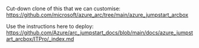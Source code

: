 Cut-down clone of this that we can customise:
https://github.com/microsoft/azure_arc/tree/main/azure_jumpstart_arcbox

Use the instructions here to deploy:
https://github.com/Azure/arc_jumpstart_docs/blob/main/docs/azure_jumpstart_arcbox/ITPro/_index.md
